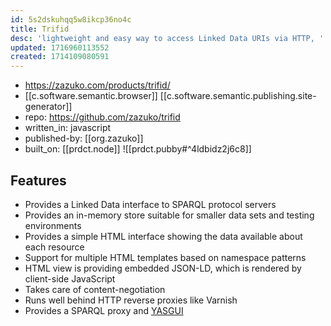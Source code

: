 ```yaml
---
id: 5s2dskuhqq5w8ikcp36no4c
title: Trifid
desc: 'lightweight and easy way to access Linked Data URIs via HTTP, '
updated: 1716960113552
created: 1714109080591
---
```


- https://zazuko.com/products/trifid/
- [[c.software.semantic.browser]] [[c.software.semantic.publishing.site-generator]]
- repo: https://github.com/zazuko/trifid
- written_in: javascript
- published-by: [[org.zazuko]]
- built_on: [[prdct.node]]
![[prdct.pubby#^4ldbidz2j6c8]]

## Features

-   Provides a Linked Data interface to SPARQL protocol servers
-   Provides an in-memory store suitable for smaller data sets and testing environments
-   Provides a simple HTML interface showing the data available about each resource
-   Support for multiple HTML templates based on namespace patterns
-   HTML view is providing embedded JSON-LD, which is rendered by client-side JavaScript
-   Takes care of content-negotiation
-   Runs well behind HTTP reverse proxies like Varnish
-   Provides a SPARQL proxy and [YASGUI](http://about.yasgui.org/)
